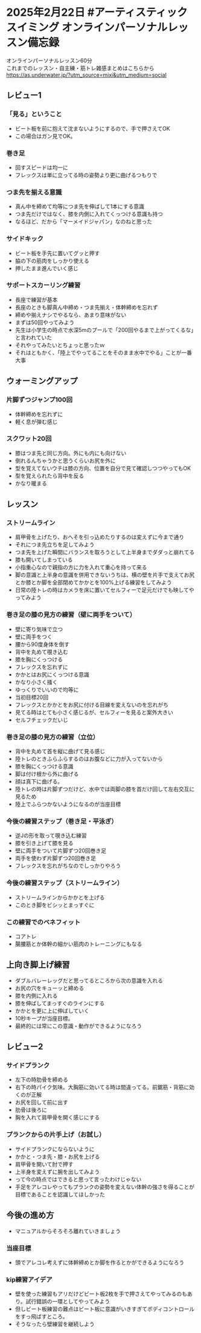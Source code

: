 # 2025年2月22日 #アーティスティックスイミング オンラインパーソナルレッスン備忘録
オンラインパーソナルレッスン60分  
これまでのレッスン・自主練・筋トレ雑感まとめはこちらから  
https://as.underwater.jp/?utm_source=mixi&utm_medium=social  
## レビュー1
### 「見る」ということ
- ビート板を前に抱えて沈まないようにするので、手で押さえてOK
- この場合はガン見でOK。
### 巻き足
- 回すスピードは均一に
- フレックスは単に立ってる時の姿勢より更に曲げるつもりで
### つま先を揃える意識
- 真ん中を締めて均等につま先を伸ばして1本にする意識
- つま先だけではなく、膝を内側に入れてくっつける意識も持つ
- なるほど、だから「マーメイドジャパン」なのねと思った
### サイドキック
- ビート板を手先に置いてグッと押す
- 脇の下の筋肉をしっかり使える
- 押したまま進んでいく感じ
### サポートスカーリング練習
- 長座で練習が基本
- 長座のときも脚真ん中締め・つま先揃え・体幹締めを忘れず
- 締めや揃えナシでやるなら、あまり意味がない
- まずは50回やってみよう
- 先生は小学生の時点で水深5mのプールで「200回やるまで上がってくるな」と言われていた
- それやってみたいとちょっと思ったｗ
- それはともかく、「陸上でやってることをそのまま水中でやる」ことが一番大事
## ウォーミングアップ
### 片脚ずつジャンプ100回
- 体幹締めを忘れずに
- 軽く息が弾む感じ
### スクワット20回
- 膝はつま先と同じ方向。外にも内にも向けない
- 倒れるんちゃうかと思うくらいお尻を外に
- 型を覚えてないウチは膝の方向、位置を自分で見て確認しつつやってもOK
- 型を覚えられたら背中を反る
- かなり暖まる
## レッスン
### ストリームライン
- 肩甲骨を上げたり、おへそを引っ込めたりするのは変えずに今まで通り
- それにつま先立ちを足してみよう
- つま先を上げた瞬間にバランスを取ろうとして上半身までダダっと崩れてる
- 膝も開いてしまっている
- 小指重心なので親指の方に力を入れて重心を持って来る
- 脚の意識と上半身の意識を併用できないうちは、横の壁を片手で支えてお尻とか膝とか脚を全部閉めてかかとを100%上げる練習をしてみよう
- 日常の陸トレの時はカメラを床に置いてセルフィーで足元だけでも映してやってみよう
### 巻き足の膝の見方の練習（壁に両手をついて）
- 壁に寄り気味で立つ
- 壁に両手をつく
- 腰から90度身体を倒す
- 背中を丸めて覗き込む
- 膝を胸にくっつける
- フレックスを忘れずに
- かかとはお尻にくっつける意識
- かなり小さく掻く
- ゆっくりでいいので均等に
- 当初目標20回
- フレックスとかかとをお尻に付ける目線を変えないのを忘れがち
- 見てる時はとても小さく感じるが、セルフィーを見ると案外大きい
- セルフチェックだいじ
### 巻き足の膝の見方の練習（立位）
- 背中を丸めて首を縦に曲げて見る感じ
- 陸トレのときふらふらするのはお腹などに力が入ってないから
- 膝を胸にくっつける意識
- 脚は付け根から外に曲げる
- 顔は真下に曲げる。
- 陸トレの時は片脚ずつだけど、水中では両脚の膝を首だけ回して左右交互に見るため
- 陸上でふらつかないようになるのが当座目標
### 今後の練習ステップ（巻き足・平泳ぎ）
- 逆Jの形を取って覗き込む練習
- 膝を引き上げて膝を見る
- 壁に両手をついて片脚ずつ20回巻き足
- 両手を使わず片脚ずつ20回巻き足
- フレックスを忘れがちなのでしっかりやろう
### 今後の練習ステップ（ストリームライン）
- ストリームラインからかかとを上げる
- このとき脚をビシッとまっすぐに
### この練習でのベネフィット
- コアトレ
- 腸腰筋とか体幹の細かい筋肉のトレーニングにもなる
## 上向き脚上げ練習
- ダブルバレーレッグだと思ってるところから次の意識を入れる
- お尻の穴をキューッと締める
- 膝を内側に入れる
- 膝を伸ばしてまっすぐのラインにする
- かかとを更に上に伸ばしていく
- 10秒キープが当座目標。
- 最終的には常にこの意識・動作ができるようになろう
## レビュー2
### サイドプランク
- 左下の時肋骨を締める
- 右下の時パイク気味。大胸筋に効いてる時は間違ってる。前鋸筋・背筋に効くのが正解
- お尻を回して前に出す
- 肋骨は後ろに
- 胸を入れて肩甲骨を開く感じにする
### プランクからの片手上げ（お試し）
- サイドプランクにならないように
- かかと・つま先・膝・お尻を上げる
- 肩甲骨を開いて肘で押す
- 上半身を変えずに腕を出してみよう
- って今の時点ではできると思って言ったわけじゃない
- 手足をアレコレやってもプランクの姿勢を変えない体幹の強さを得ることが目標であることを認識してほしかった
## 今後の進め方
- マニュアルからそろそろ離れていきましょう
### 当座目標
- 頭でアレコレ考えずに体幹締めとか脚を作るとかができるようになろう
### kip練習アイデア
- 壁を使った練習もアリだけどビート板2枚を手で押さえてやってみるのもあり。試行錯誤の一環としてやってみよう
- 但しビート板練習の難点はビート板に意識がいきすぎてボディコントロールをすっ飛ばすところ。
- そうなったら壁練習を継続しよう